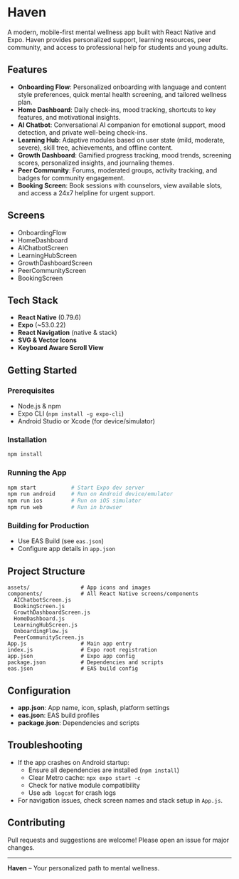# Haven

A modern, mobile-first mental wellness app built with React Native and Expo. Haven provides personalized support, learning resources, peer community, and access to professional help for students and young adults.

## Features

- **Onboarding Flow**: Personalized onboarding with language and content style preferences, quick mental health screening, and tailored wellness plan.
- **Home Dashboard**: Daily check-ins, mood tracking, shortcuts to key features, and motivational insights.
- **AI Chatbot**: Conversational AI companion for emotional support, mood detection, and private well-being check-ins.
- **Learning Hub**: Adaptive modules based on user state (mild, moderate, severe), skill tree, achievements, and offline content.
- **Growth Dashboard**: Gamified progress tracking, mood trends, screening scores, personalized insights, and journaling themes.
- **Peer Community**: Forums, moderated groups, activity tracking, and badges for community engagement.
- **Booking Screen**: Book sessions with counselors, view available slots, and access a 24x7 helpline for urgent support.

## Screens
- OnboardingFlow
- HomeDashboard
- AIChatbotScreen
- LearningHubScreen
- GrowthDashboardScreen
- PeerCommunityScreen
- BookingScreen

## Tech Stack
- **React Native** (0.79.6)
- **Expo** (~53.0.22)
- **React Navigation** (native & stack)
- **SVG & Vector Icons**
- **Keyboard Aware Scroll View**

## Getting Started

### Prerequisites
- Node.js & npm
- Expo CLI (`npm install -g expo-cli`)
- Android Studio or Xcode (for device/simulator)

### Installation
```sh
npm install
```

### Running the App
```sh
npm start           # Start Expo dev server
npm run android     # Run on Android device/emulator
npm run ios         # Run on iOS simulator
npm run web         # Run in browser
```

### Building for Production
- Use EAS Build (see `eas.json`)
- Configure app details in `app.json`

## Project Structure
```
assets/                # App icons and images
components/            # All React Native screens/components
  AIChatbotScreen.js
  BookingScreen.js
  GrowthDashboardScreen.js
  HomeDashboard.js
  LearningHubScreen.js
  OnboardingFlow.js
  PeerCommunityScreen.js
App.js                 # Main app entry
index.js               # Expo root registration
app.json               # Expo app config
package.json           # Dependencies and scripts
eas.json               # EAS build config
```

## Configuration
- **app.json**: App name, icon, splash, platform settings
- **eas.json**: EAS build profiles
- **package.json**: Dependencies and scripts

## Troubleshooting
- If the app crashes on Android startup:
  - Ensure all dependencies are installed (`npm install`)
  - Clear Metro cache: `npx expo start -c`
  - Check for native module compatibility
  - Use `adb logcat` for crash logs
- For navigation issues, check screen names and stack setup in `App.js`.

## Contributing
Pull requests and suggestions are welcome! Please open an issue for major changes.

---

**Haven** – Your personalized path to mental wellness.
